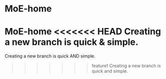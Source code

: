 # MoE-home
MoE-home
<<<<<<< HEAD
Creating a new branch is quick & simple.
=======
Creating a new branch is quick AND simple.
>>>>>>> feature1
Creating a new branch is quick and simple.